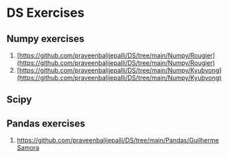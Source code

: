 # DS Exercises
## Numpy exercises
1. [https://github.com/praveenbalijepalli/DS/tree/main/Numpy/Rougier](https://github.com/praveenbalijepalli/DS/tree/main/Numpy/Rougier)
2. [https://github.com/praveenbalijepalli/DS/tree/main/Numpy/Kyubyong](https://github.com/praveenbalijepalli/DS/tree/main/Numpy/Kyubyong)
   
## Scipy

## Pandas exercises
1. [https://github.com/praveenbalijepalli/DS/tree/main/Pandas/Guilherme Samora](https://github.com/praveenbalijepalli/DS/tree/main/Pandas/Guilherme%20Samora)
